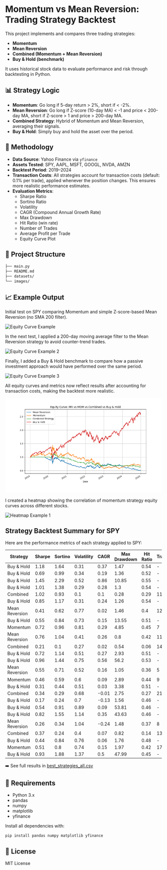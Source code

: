 # Momentum vs Mean Reversion: Trading Strategy Backtest

This project implements and compares three trading strategies:

- **Momentum**
- **Mean Reversion**
- **Combined (Momentum + Mean Reversion)**
- **Buy & Hold (benchmark)**

It uses historical stock data to evaluate performance and risk through backtesting in Python.

## 📊 Strategy Logic

- **Momentum**: Go long if 5-day return > 2%, short if < -2%.
- **Mean Reversion**: Go long if Z-score (10-day MA) < -1 and price < 200-day MA, short if Z-score > 1 and price > 200-day MA.
- **Combined Strategy**: Hybrid of Momentum and Mean Reversion, averaging their signals.
- **Buy & Hold**: Simply buy and hold the asset over the period.

## 🧪 Methodology

- **Data Source**: Yahoo Finance via `yfinance`
- **Assets Tested**: SPY, AAPL, MSFT, GOOGL, NVDA, AMZN
- **Backtest Period**: 2019–2024
- **Transaction Costs**: All strategies account for transaction costs (default: 0.1% per trade), applied whenever the position changes. This ensures more realistic performance estimates.
- **Evaluation Metrics**:
  - Sharpe Ratio
  - Sortino Ratio
  - Volatility
  - CAGR (Compound Annual Growth Rate)
  - Max Drawdown
  - Hit Ratio (win rate)
  - Number of Trades
  - Average Profit per Trade
  - Equity Curve Plot

## 📁 Project Structure

```
├── main.py       
├── README.md    
├── datasets/                
└── images/

```

## 📈 Example Output

Initial test on SPY comparing Momentum and simple Z-score-based Mean Reversion (no SMA 200 filter).

![Equity Curve Example](iamges/output_1.png)

In the next test, I applied a 200-day moving average filter to the Mean Reversion strategy to avoid counter-trend trades.

![Equity Curve Example  2](iamges/output_2.png)

Finally, I added a Buy & Hold benchmark to compare how a passive investment approach would have performed over the same period.

![Equity Curve Example  3](iamges/output_3.png)

All equity curves and metrics now reflect results after accounting for transaction costs, making the backtest more realistic.

![Equity Curve Example  4](images/output_4.png)

I created a heatmap showing the correlation of momentum strategy equity curves across different stocks.

![Heatmap Example  1](iamges/output_5.png)

## Strategy Backtest Summary for SPY

Here are the performance metrics of each strategy applied to SPY:

| Strategy       | Sharpe | Sortino | Volatility | CAGR  | Max Drawdown | Hit Ratio | Trades | Avg Profit/Trade | Ticker | Cap  | Fee   | Slippage |
|----------------|--------|---------|------------|-------|---------------|-----------|--------|------------------|--------|------|-------|----------|
| Buy & Hold     | 1.18   | 1.64    | 0.31       | 0.37  | 1.47          | 0.54      | -      | -                | AAPL   | Large | 0.005 | 0.0001   |
| Buy & Hold     | 0.69   | 0.99    | 0.34       | 0.19  | 1.36          | 0.52      | -      | -                | AMZN   | Large | 0.005 | 0.0001   |
| Buy & Hold     | 1.45   | 2.29    | 0.52       | 0.86  | 10.85         | 0.55      | -      | -                | NVDA   | Large | 0.005 | 0.0001   |
| Buy & Hold     | 1.01   | 1.38    | 0.29       | 0.28  | 1.3           | 0.54      | -      | -                | MSFT   | Large | 0.005 | 0.0001   |
| Combined       | 1.02   | 0.93    | 0.1        | 0.1   | 0.28          | 0.29      | 11     | 0.0023           | SPY    | Large | 0.005 | 0.0001   |
| Buy & Hold     | 0.85   | 1.17    | 0.31       | 0.24  | 1.26          | 0.54      | -      | -                | GOOGL  | Large | 0.005 | 0.0001   |
| Mean Reversion | 0.41   | 0.62    | 0.77       | 0.02  | 1.46          | 0.4       | 12     | -0.028           | RUN    | Mid   | 0.005 | 0.0001   |
| Buy & Hold     | 0.55   | 0.84    | 0.73       | 0.15  | 13.55         | 0.51      | -      | -                | ROKU   | Mid   | 0.005 | 0.0001   |
| Momentum       | 0.72   | 0.96    | 0.81       | 0.29  | 4.85          | 0.45      | 7      | 0.0019           | PTON   | Mid   | 0.005 | 0.0001   |
| Mean Reversion | 0.76   | 1.04    | 0.41       | 0.26  | 0.8           | 0.42      | 11     | -0.0111          | LVS    | Mid   | 0.005 | 0.0001   |
| Combined       | 0.21   | 0.1     | 0.27       | 0.02  | 0.54          | 0.06      | 14     | -0.0093          | U      | Mid   | 0.005 | 0.0001   |
| Buy & Hold     | 0.72   | 1.14    | 0.51       | 0.27  | 2.93          | 0.51      | -      | -                | FSLR   | Mid   | 0.005 | 0.0001   |
| Buy & Hold     | 0.96   | 1.44    | 0.75       | 0.56  | 56.2          | 0.53      | -      | -                | ENPH   | Mid   | 0.005 | 0.0001   |
| Mean Reversion | 0.55   | 0.71    | 0.52       | 0.16  | 1.05          | 0.36      | 5      | 0.005            | DOCN   | Mid   | 0.005 | 0.0001   |
| Momentum       | 0.46   | 0.59    | 0.6        | 0.09  | 2.89          | 0.44      | 9      | 0.0009           | CHWY   | Mid   | 0.005 | 0.0001   |
| Buy & Hold     | 0.31   | 0.44    | 0.51       | 0.03  | 3.38          | 0.51      | -      | -                | ALB    | Mid   | 0.005 | 0.0001   |
| Combined       | 0.34   | 0.29    | 0.68       | -0.01 | 2.75          | 0.27      | 21     | 0.0029           | FUBO   | Small | 0.01  | 0.0001   |
| Buy & Hold     | 0.17   | 0.24    | 0.7        | -0.13 | 1.56          | 0.46      | -      | -                | OPK    | Small | 0.005 | 0.0001   |
| Buy & Hold     | 0.54   | 0.91    | 0.89       | 0.09  | 53.81         | 0.46      | -      | -                | PLUG   | Small | 0.005 | 0.0001   |
| Buy & Hold     | 0.82   | 1.55    | 1.14       | 0.35  | 43.63         | 0.46      | -      | -                | RIOT   | Small | 0.005 | 0.0001   |
| Mean Reversion | 0.26   | 0.34    | 1.04       | -0.24 | 1.48          | 0.37      | 8      | -0.0096          | BCLI   | Small | 0.005 | 0.0001   |
| Combined       | 0.37   | 0.24    | 0.4        | 0.07  | 0.82          | 0.14      | 13     | -0.0045          | SNDL   | Small | 0.005 | 0.0001   |
| Buy & Hold     | 0.44   | 0.84    | 0.76       | 0.06  | 1.76          | 0.48      | -      | -                | SOFI   | Small | 0.005 | 0.0001   |
| Momentum       | 0.51   | 0.8     | 0.74       | 0.15  | 1.97          | 0.42      | 17     | -0.0016          | LUMN   | Small | 0.02  | 0.0001   |
| Buy & Hold     | 0.93   | 1.88    | 1.37       | 0.5   | 47.99         | 0.45      | -      | -                | MARA   | Small | 0.005 | 0.0001   |

➡️ See full results in [best_strategies_all.csv](best_strategies_all.csv)

## 🔧 Requirements

- Python 3.x
- pandas
- numpy
- matplotlib
- yfinance

Install all dependencies with:

```bash
pip install pandas numpy matplotlib yfinance
```

## 📃 License
MIT License